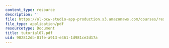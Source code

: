 ```yaml
---
content_type: resource
description: ''
file: https://ol-ocw-studio-app-production.s3.amazonaws.com/courses/res-18-002-introduction-to-matlab-spring-2008/902812db01fea913e4611d981ce2d17a_tutorial07.pdf
file_type: application/pdf
resourcetype: Document
title: tutorial07.pdf
uid: 902812db-01fe-a913-e461-1d981ce2d17a
---
```


